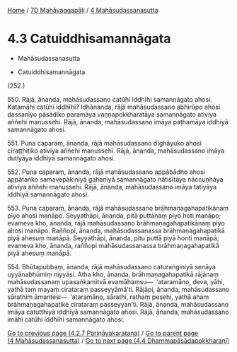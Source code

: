 
[Home](/) / [7D Mahāvaggapāḷi](...md) / [4 Mahāsudassanasutta](../7D/4.md)

# 4.3 Catuiddhisamannāgata

* Mahāsudassanasutta

* Catuiddhisamannāgata

(252.)

550\. Rājā, ānanda, mahāsudassano catūhi iddhīhi samannāgato ahosi. Katamāhi catūhi iddhīhi? Idhānanda, rājā mahāsudassano abhirūpo ahosi dassanīyo pāsādiko paramāya vaṇṇapokkharatāya samannāgato ativiya aññehi manussehi. Rājā, ānanda, mahāsudassano imāya paṭhamāya iddhiyā samannāgato ahosi.

551\. Puna caparaṃ, ānanda, rājā mahāsudassano dīghāyuko ahosi ciraṭṭhitiko ativiya aññehi manussehi. Rājā, ānanda, mahāsudassano imāya dutiyāya iddhiyā samannāgato ahosi.

552\. Puna caparaṃ, ānanda, rājā mahāsudassano appābādho ahosi appātaṅko samavepākiniyā gahaṇiyā samannāgato nātisītāya nāccuṇhāya ativiya aññehi manussehi. Rājā, ānanda, mahāsudassano imāya tatiyāya iddhiyā samannāgato ahosi.

553\. Puna caparaṃ, ānanda, rājā mahāsudassano brāhmaṇagahapatikānaṃ piyo ahosi manāpo. Seyyathāpi, ānanda, pitā puttānaṃ piyo hoti manāpo; evameva kho, ānanda, rājā mahāsudassano brāhmaṇagahapatikānaṃ piyo ahosi manāpo. Raññopi, ānanda, mahāsudassanassa brāhmaṇagahapatikā piyā ahesuṃ manāpā. Seyyathāpi, ānanda, pitu puttā piyā honti manāpā; evameva kho, ānanda, raññopi mahāsudassanassa brāhmaṇagahapatikā piyā ahesuṃ manāpā.

554\. Bhūtapubbaṃ, ānanda, rājā mahāsudassano caturaṅginiyā senāya uyyānabhūmiṃ niyyāsi. Atha kho, ānanda, brāhmaṇagahapatikā rājānaṃ mahāsudassanaṃ upasaṅkamitvā evamāhaṃsu—  ‘ataramāno, deva, yāhi, yathā taṃ mayaṃ cirataraṃ passeyyāmā’ti. Rājāpi, ānanda, mahāsudassano sārathiṃ āmantesi—  ‘ataramāno, sārathi, rathaṃ pesehi, yathā ahaṃ brāhmaṇagahapatike cirataraṃ passeyyan’ti. Rājā, ānanda, mahāsudassano imāya catutthiyā iddhiyā samannāgato ahosi. Rājā, ānanda, mahāsudassano imāhi catūhi iddhīhi samannāgato ahosi.

[Go to previous page (4.2.7 Pariṇāyakaratana)](4.2/4.2.7.md) / [Go to parent page (4 Mahāsudassanasutta)](../7D/4.md) / [Go to next page (4.4 Dhammapāsādapokkharaṇī)](4.4.md)


